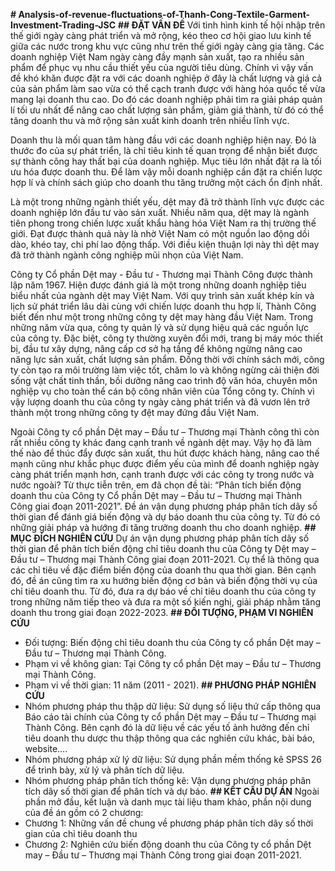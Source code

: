 **# Analysis-of-revenue-fluctuations-of-Thanh-Cong-Textile-Garment-Investment-Trading-JSC**
**## ĐẶT VẤN ĐỀ**
   Với tình hình kinh tế hội nhập trên thế giới ngày càng phát triển và mở rộng, kéo theo cơ hội giao lưu kinh tế giữa các nước trong khu vực cũng như trên thế giới ngày càng gia tăng. Các doanh nghiệp Việt Nam ngày càng đầy mạnh sản xuất, tạo ra nhiều sản phẩm để phục vụ nhu cầu thiết yếu của người tiêu dùng. Chính vì vậy vấn đề khó khăn được đặt ra với các doanh nghiệp ở đây là chất lượng và giá cả của sản phẩm làm sao vừa có thể cạch tranh được với hàng hóa quốc tế vừa mang lại doanh thu cao. Do đó các doanh nghiệp phải tìm ra giải pháp quản lí tối ưu nhất để nâng cao chất lượng sản phẩm, giảm giá thành, từ đó có thể tăng doanh thu và mở rộng sản xuất kinh doanh trên nhiều lĩnh vực.
   
   Doanh thu là mối quan tâm hàng đầu với các doanh nghiệp hiện nay. Đó là thước đo của sự phát triển, là chỉ tiêu kinh tế quan trọng để nhận biết được sự thành công hay thất bại của doanh nghiệp. Mục tiêu lớn nhất đặt ra là tối ưu hóa được doanh thu. Để làm vậy mỗi doanh nghiệp cần đặt ra chiến lược hợp lí và chính sách giúp cho doanh thu tăng trưởng một cách ổn định nhất.
   
   Là một trong những ngành thiết yếu, dệt may đã trở thành lĩnh vực được các doanh nghiệp lớn đầu tư vào sản xuất. Nhiều năm qua, dệt may là ngành tiên phong trong chiến lược xuất khẩu hàng hóa Việt Nam ra thị trường thế giới. Đạt được thành quả này là nhờ Việt Nam có một nguồn lao động dồi dào, khéo tay, chi phí lao động thấp. Với điều kiện thuận lợi này thì dệt may đã trở thành ngành công nghiệp mũi nhọn của Việt Nam.
   
   Công ty Cổ phần Dệt may - Đầu tư - Thương mại Thành Công được thành lập năm 1967. Hiện được đánh giá là một trong những doanh nghiệp tiêu biểu nhất của ngành dệt may Việt Nam. Với quy trình sản xuất khép kín và lịch sử phát triển lâu dài cùng với chiến lược doanh thu hợp lí, Thành Công biết đến như một trong những công ty dệt may hàng đầu Việt Nam. Trong những năm vừa qua, công ty quản lý và sử dụng hiệu quả các nguồn lực của công ty. Đặc biệt, công ty thường xuyên đổi mới, trang bị máy móc thiết bị, đầu tư xây dựng, nâng cấp cơ sở hạ tầng để không ngừng nâng cao năng lực sản xuất, chất lượng sản phẩm. Đồng thời với chính sách mới, công ty còn tạo ra môi trường làm việc tốt, chăm lo và không ngừng cải thiện đời sống vật chất tinh thần, bồi dưỡng nâng cao trình độ văn hóa, chuyên môn nghiệp vụ cho toàn thể cán bộ công nhân viên của Tổng công ty. Chính vì vậy lượng doanh thu của công ty ngày càng phát triển và đã vươn lên trở thành một trong những công ty đệt may đứng đầu Việt Nam.
   
   Ngoài Công ty cổ phần Dệt may – Đầu tư – Thương mại Thành công thì còn rất nhiều công ty khác đang cạnh tranh về ngành dệt may. Vậy họ đã làm thế nào để thúc đẩy được sản xuất, thu hút được khách hàng, nâng cao thế mạnh cũng như khắc phục được điểm yếu của mình để doanh nghiệp ngày càng phát triển mạnh hơn, cạnh tranh được với các công ty trong nước và nước ngoài? Từ thực tiễn trên, em đã chọn đề tài: “Phân tích biến động doanh thu của Công ty Cổ phần Dệt may – Đầu tư – Thương mại Thành Công giai đoạn 2011-2021”. Đề án vận dụng phương pháp phân tích dãy số thời gian để đánh giá biến động và dự báo doanh thu của công ty. Từ đó có những giải pháp và hướng đi tăng trưởng doanh thu cho doanh nghiệp.
**## MỤC ĐÍCH NGHIÊN CỨU**
   Dự án vận dụng phương pháp phân tích dãy số thời gian để phân tích biến động chỉ tiêu doanh thu của Công ty Dệt may – Đầu tư – Thương mại Thành Công giai đoạn 2011-2021. Cụ thể là thông qua các chỉ tiêu về đặc điểm biến động của doanh thu qua thời gian. Bên cạnh đó, đề án cũng tìm ra xu hướng biến động cơ bản và biến động thời vụ của chỉ tiêu doanh thu. Từ đó, đưa ra dự báo về chỉ tiêu doanh thu của công ty trong những năm tiếp theo và đưa ra một số kiến nghị, giải pháp nhằm tăng doanh thu trong giai đoạn 2022-2023.
**## ĐỐI TƯỢNG, PHẠM VI NGHIÊN CỨU**
- Đối tượng: Biến động chỉ tiêu doanh thu của Công ty cổ phần Dệt may – Đầu tư – Thương mại Thành Công.
- Phạm vi về không gian: Tại Công ty cổ phần Dệt may – Đầu tư – Thương mại Thành Công.
- Phạm vi về thời gian: 11 năm (2011 - 2021).
**## PHƯƠNG PHÁP NGHIÊN CỨU**
- Nhóm phương pháp thu thập dữ liệu: Sử dụng số liệu thứ cấp thông qua Báo cáo tài chính của Công ty cổ phần Dệt may – Đầu tư – Thương mại Thành Công. Bên cạnh đó là dữ liệu về các yếu tố ảnh hưởng đến chỉ tiêu doanh thu dược thu thập thông qua các nghiên cứu khác, bài báo, website….
- Nhóm phương pháp xử lý dữ liệu: Sử dụng phần mềm thống kê SPSS 26 để trình bày, xử lý và phân tích dữ liệu.
- Nhóm phương pháp phân tích thống kê: Vận dụng phương pháp phân tích dãy số thời gian để phân tích và dự báo.
**## KẾT CẤU DỰ ÁN**
Ngoài phần mở đầu, kết luận và danh mục tài liệu tham khảo, phần nội dung của đề án gồm có 2 chương:
- Chương 1: Những vấn đề chung về phương pháp phân tích dãy số thời gian của chỉ tiêu doanh thu
- Chương 2: Nghiên cứu biến động doanh thu của Công ty cổ phần Dệt may – Đầu tư – Thương mại Thành Công trong giai đoạn 2011-2021.
